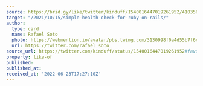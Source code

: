 ```yaml
---
source: https://brid.gy/like/twitter/kinduff/1540016447019261952/41035654
target: "/2021/10/15/simple-health-check-for-ruby-on-rails/"
author:
  type: card
  name: Rafael Soto
  photo: https://webmention.io/avatar/pbs.twimg.com/3130998f0a4d55b7f6c3d669dc23c8d81d5d4e2850639ff98b4faea4b5547574.jpg
  url: https://twitter.com/rafael_soto_
source_url: https://twitter.com/kinduff/status/1540016447019261952#favorited-by-41035654
property: like-of
published:
published_at:
received_at: '2022-06-23T17:27:10Z'
---
```


